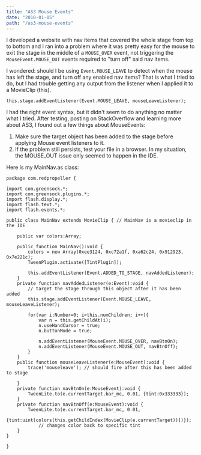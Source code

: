 ```yaml
---
title: "AS3 Mouse Events"
date: "2010-01-05"
path: "/as3-mouse-events"
---
```


I developed a website with nav items that covered the whole stage from top to bottom and I ran into a problem where it was pretty easy for the mouse to exit the stage in the middle of a `MOUSE_OVER` event, not triggering the `MouseEvent.MOUSE_OUT` events required to "turn off" said nav items.

I wondered: should I be using `Event.MOUSE_LEAVE` to detect when the mouse has left the stage, and turn off any enabled nav items? That is what I tried to do, but I had trouble getting any output from the listener when I applied it to a MovieClip (this).

```
this.stage.addEventListener(Event.MOUSE_LEAVE, mouseLeaveListener);

```

I had the right event syntax, but it didn't seem to do anything no matter what I tried. After testing, posting on StackOverflow and learning more about AS3, I found out a few things about MouseEvents:

1. Make sure the target object has been added to the stage before applying Mouse event listeners to it.
2. If the problem still persists, test your file in a browser. In my situation, the MOUSE\_OUT issue only seemed to happen in the IDE.

Here is my MainNav.as class:

```
package com.redpropeller {
 
import com.greensock.*;
import com.greensock.plugins.*;
import flash.display.*;
import flash.text.*;
import flash.events.*;
 
public class MainNav extends MovieClip { // MainNav is a movieclip in the IDE
 
    public var colors:Array;
 
    public function MainNav():void {
        colors = new Array(0xee3124, 0xc72a1f, 0xa62c24, 0x912923, 0x7e221c);
        TweenPlugin.activate([TintPlugin]);
 
        this.addEventListener(Event.ADDED_TO_STAGE, navAddedListener);
    }
    private function navAddedListener(e:Event):void {
        // target the stage through this object after it has been added
        this.stage.addEventListener(Event.MOUSE_LEAVE, mouseLeaveListener);
 
        for(var i:Number=0; i<this.numChildren; i++){
            var n = this.getChildAt(i);
            n.useHandCursor = true;
            n.buttonMode = true;
 
            n.addEventListener(MouseEvent.MOUSE_OVER, navBtnOn);
            n.addEventListener(MouseEvent.MOUSE_OUT, navBtnOff);
        }
    }
    public function mouseLeaveListener(e:MouseEvent):void {
        trace('mouseleave'); // should fire after this has been added to stage
 
    }
    private function navBtnOn(e:MouseEvent):void {
        TweenLite.to(e.currentTarget.bar_mc, 0.01, {tint:0x333333});
    }
    private function navBtnOff(e:MouseEvent):void {
        TweenLite.to(e.currentTarget.bar_mc, 0.01,
            {tint:uint(colors[this.getChildIndex(MovieClip(e.currentTarget))])});
            // changes color back to specific tint
    }
}
 
}

```
